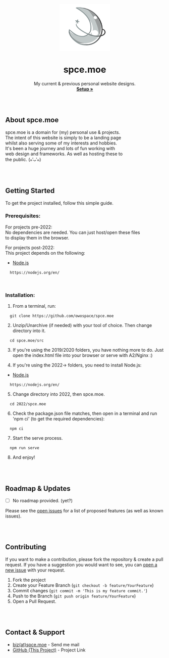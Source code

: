 


<div align="center">

  <img src="https://raw.githubusercontent.com/owospace/spce.moe/master/logo.png" width="160" height="148">
  <h1 align="center">spce.moe</h1>

  <p align="center">
    My current & previous personal website designs.<br>
    <a href="https://github.com/owospace/spce.moe#getting-started"><strong>Setup »</strong></a>
    <br>
  </p>

</div><br><br>

<div>

  <h2>About spce.moe</h2>

  spce.moe is a domain for (my) personal use & projects.<br>
  The intent of this website is simply to be a landing page<br>
  whilst also serving some of my interests and hobbies.<br>
  It's been a huge journey and lots of fun working with<br>
  web design and frameworks. As well as hosting these to<br>
  the public. (๑′ᴗ‵๑)<br>

</div><br><br>

<div>

  <h2>Getting Started</h2>

  To get the project installed, follow this simple guide.<br>

  <h3>Prerequisites:</h3>

  For projects pre-2022:<br>
  No dependencies are needed. You can just host/open these files<br>
  to display them in the browser.<br>

  For projects post-2022:<br>
  This project depends on the following:
  * [Node.js](https://nodejs.org/en/)<br>
  ```
    https://nodejs.org/en/
  ```
  <br>

  <h3>Installation:</h3>

  1. From a terminal, run:<br>
  ```
    git clone https://github.com/owospace/spce.moe
  ```

  2. Unzip/Unarchive (if needed) with your tool of choice. Then change directory into it.<br>
  ```
    cd spce.moe/src
  ```

  3. If you're using the 2019/2020 folders, you have nothing more to do. Just open the index.html file into your browser or serve with A2/Nginx :)<br>

  4. If you're using the 2022-> folders, you need to install Node.js:<br>
  * [Node.js](https://nodejs.org/en/)<br>
  ```
    https://nodejs.org/en/
  ```

  5. Change directory into 2022, then spce.moe.<br>
  ```
    cd 2022/spce.moe
  ```

  6. Check the package.json file matches, then open in a terminal and run 'npm ci' (to get the required dependencies):<br>
  ```
    npm ci
  ```

  7. Start the serve process.<br>
  ```
    npm run serve
  ```

  8. And enjoy!<br>

</div><br><br>

<div>

  <h2>Roadmap & Updates</h2>

  - [ ] No roadmap provided. (yet?)

  <p>Please see the <a href="https://github.com/owospace/spce.moe/issues">open issues</a> for a list of proposed features (as well as known issues).</p>

</div><br><br>

<div>

  <h2>Contributing</h2>

  <p>If you want to make a contribution, please fork the repository & create a pull request. If you have a suggestion you would want to see, you can <a href="https://github.com/owospace/spce.moe/issues/new">open a new issue</a> with your request.</p>

  1. Fork the project<br>
  2. Create your Feature Branch (`git checkout -b feature/YourFeature`)<br>
  3. Commit changes (`git commit -m 'This is my feature commit.'`)<br>
  4. Push to the Branch (`git push origin feature/YourFeature`)<br>
  5. Open a Pull Request.

</div><br><br>

<div>

  <h2>Contact & Support</h2>

  * [biz(at)spce.moe](mailto:biz@spce.moe) - Send me mail<br>
  * [GitHub (This Project)](https://github.com/owospace/spce.moe) - Project Link

</div><br><br>
